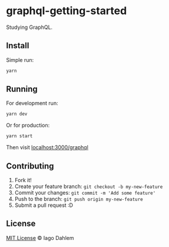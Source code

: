 # graphql-getting-started

Studying GraphQL.

## Install

Simple run:

```sh
yarn
```

## Running

For development run:

```sh
yarn dev
```

Or for production:

```sh
yarn start
```

Then visit [localhost:3000/graphql](http://localhost:3000/graphql)

## Contributing

1. Fork it!
2. Create your feature branch: `git checkout -b my-new-feature`
3. Commit your changes: `git commit -m 'Add some feature'`
4. Push to the branch: `git push origin my-new-feature`
5. Submit a pull request :D

## License

[MIT License](http://iagodahlem.mit-license.org/) © Iago Dahlem
